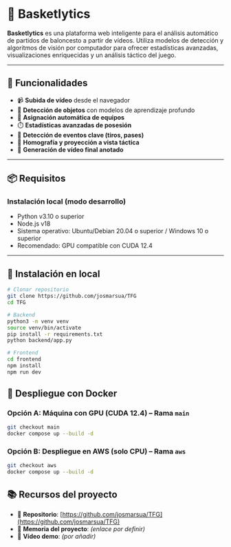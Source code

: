 # 🏀 Basketlytics

**Basketlytics** es una plataforma web inteligente para el análisis automático de partidos de baloncesto a partir de vídeos. Utiliza modelos de detección y algoritmos de visión por computador para ofrecer estadísticas avanzadas, visualizaciones enriquecidas y un análisis táctico del juego.

---

## 🚀 Funcionalidades

- 📹 **Subida de vídeo** desde el navegador
- 🧠 **Detección de objetos** con modelos de aprendizaje profundo
- 👕 **Asignación automática de equipos**
- ⏱️ **Estadísticas avanzadas de posesión**
- 🏀 **Detección de eventos clave (tiros, pases)**
- 📐 **Homografía y proyección a vista táctica**
- 🎨 **Generación de vídeo final anotado**

---

## 📦 Requisitos

### Instalación local (modo desarrollo)

- Python v3.10 o superior
- Node.js v18
- Sistema operativo: Ubuntu/Debian 20.04 o superior / Windows 10 o superior
- Recomendado: GPU compatible con CUDA 12.4

---

## 🧪 Instalación en local

```bash
# Clonar repositorio
git clone https://github.com/josmarsua/TFG
cd TFG

# Backend
python3 -m venv venv
source venv/bin/activate
pip install -r requirements.txt
python backend/app.py

# Frontend
cd frontend
npm install
npm run dev
```

## 🐳 Despliegue con Docker

### Opción A: Máquina con GPU (CUDA 12.4) – Rama `main`

```bash
git checkout main
docker compose up --build -d
```
### Opción B: Despliegue en AWS (solo CPU) – Rama `aws`

```bash
git checkout aws
docker compose up --build -d
```
## 📚 Recursos del proyecto

- 📁 **Repositorio**: [https://github.com/josmarsua/TFG](https://github.com/josmarsua/TFG)
- 📄 **Memoria del proyecto**: *(enlace por definir)*
- 🎥 **Vídeo demo**: *(por añadir)*




